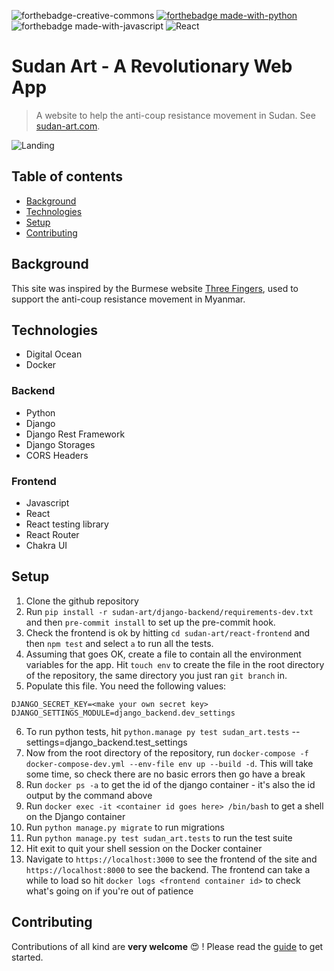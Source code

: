 ![forthebadge-creative-commons](https://forthebadge.com/images/badges/cc-0.svg)
[![forthebadge made-with-python](http://ForTheBadge.com/images/badges/made-with-python.svg)](https://www.python.org/)
![forthebadge made-with-javascript](https://forthebadge.com/images/badges/made-with-javascript.svg)
![React](https://img.shields.io/badge/react-%2320232a.svg?style=for-the-badge&logo=react&logoColor=%2361DAFB)

# Sudan Art - A Revolutionary Web App

> A website to help the anti-coup resistance movement in Sudan. See [sudan-art.com](https://sudan-art.com).

![Landing](.img/landing.png)

## Table of contents

- [Background](#background)
- [Technologies](#technologies)
- [Setup](#setup)
- [Contributing](#contributing)

## Background

This site was inspired by the Burmese website [Three Fingers](https://threefingers.org), used to support
the anti-coup resistance movement in Myanmar.

## Technologies

- Digital Ocean
- Docker

### Backend

- Python
- Django
- Django Rest Framework
- Django Storages
- CORS Headers

### Frontend

- Javascript
- React
- React testing library
- React Router
- Chakra UI

## Setup

1. Clone the github repository
2. Run `pip install -r sudan-art/django-backend/requirements-dev.txt` and then `pre-commit install` to set up the
pre-commit hook.
3. Check the frontend is ok by hitting `cd sudan-art/react-frontend` and then `npm test` and select `a` to run all the tests.
4. Assuming that goes OK, create a file to contain all the environment variables for the app. Hit `touch env` to create the file in the root directory of the repository, the same directory you just ran `git branch` in.
5. Populate this file. You need the following values:

```
DJANGO_SECRET_KEY=<make your own secret key>
DJANGO_SETTINGS_MODULE=django_backend.dev_settings
```

6. To run python tests, hit `python.manage py test sudan_art.tests` --settings=django_backend.test_settings
7. Now from the root directory of the repository, run
   `docker-compose -f docker-compose-dev.yml --env-file env up --build -d`. This will take some time, so check there are
   no basic errors then go have a break
8. Run `docker ps -a` to get the id of the django container - it's also the id output by the command above
9. Run `docker exec -it <container id goes here> /bin/bash` to get a shell on the Django container
10. Run `python manage.py migrate` to run migrations
11. Run `python manage.py test sudan_art.tests` to run the test suite
12. Hit exit to quit your shell session on the Docker container
13. Navigate to `https://localhost:3000` to see the frontend of the site and `https://localhost:8000`
    to see the backend. The frontend can take a while to load so hit `docker logs <frontend container id>` to
    check what's going on if you're out of patience

## Contributing

Contributions of all kind are **very welcome** :heart_eyes: ! Please read the [guide](https://github.com/osintalex/sudan-art/blob/dev/CONTRIBUTING.MD)
to get started.
